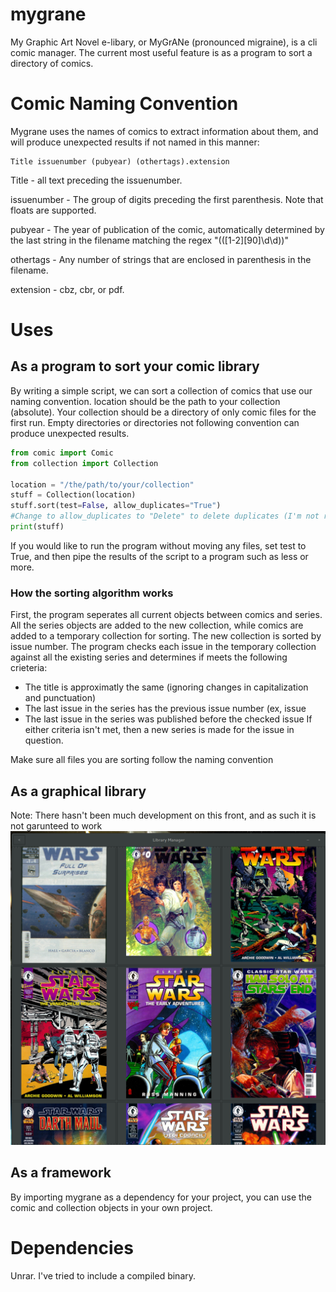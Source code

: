 # mygrane
My Graphic Art Novel e-libary, or MyGrANe (pronounced migraine), is a cli comic manager.
The current most useful feature is as a program to sort a directory of comics.

# Comic Naming Convention
Mygrane uses the names of comics to extract information about them, and will produce unexpected results if not named in this manner:

```
Title issuenumber (pubyear) (othertags).extension
```

Title - all text preceding the issuenumber.

issuenumber - The group of digits preceding the first parenthesis. Note that floats are supported.

pubyear - The year of publication of the comic, automatically determined by the last string in the filename matching
        the regex "\(([1-2][90]\d\d)\)"

othertags - Any number of strings that are enclosed in parenthesis in the filename.

extension - cbz, cbr, or pdf.


# Uses

## As a program to sort your comic library
By writing a simple script, we can sort a collection of comics that use our naming convention.
location should be the path to your collection (absolute).
Your collection should be a directory of only comic files for the first run.
Empty directories or directories not following convention can produce unexpected results.
```python
from comic import Comic
from collection import Collection

location = "/the/path/to/your/collection"
stuff = Collection(location)
stuff.sort(test=False, allow_duplicates="True") 
#Change to allow_duplicates to "Delete" to delete duplicates (I'm not responsible if this deletes anything important)
print(stuff)
```
If you would like to run the program without moving any files, set test to True,
and then pipe the results of the script to a program such as less or more.

### How the sorting algorithm works
First, the program seperates all current objects between comics and series.
All the series objects are added to the new collection, while comics are added to a temporary collection for sorting.
The new collection is sorted by issue number.
The program checks each issue in the temporary collection against all the existing series and determines if meets the following crieteria:
   * The title is approximatly the same (ignoring changes in capitalization and punctuation)
   * The last issue in the series has the previous issue number (ex, issue
   * The last issue in the series was published before the checked issue
If either criteria isn't met, then a new series is made for the issue in question.

Make sure all files you are sorting follow the naming convention


## As a graphical library
Note: There hasn't been much development on this front, and as such it is not garunteed to work
![Image](/docs/Library%20Manager.png?raw=true "The Library")

## As a framework
By importing mygrane as a dependency for your project, you can use the comic and collection objects in your own project.

# Dependencies
Unrar. I've tried to include a compiled binary.
